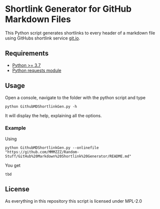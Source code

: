 # Shortlink Generator for GitHub Markdown Files

This Python script generates shortlinks to every header of a markdown file using GitHubs shortlink service [git.io](https://git.io).

## Requirements

* [Python >= 3.7](https://www.python.org/downloads/)
* [Python requests module](https://pypi.org/project/requests/)

## Usage

Open a console, navigate to the folder with the python script and type
```
python GithubMDShortlinkGen.py -h
```
It will display the help, explaining all the options.

### Example

Using 
```
python GithubMDShortlinkGen.py --onlinefile "https://github.com/MMMZZZ/Random-Stuff/GitHub%20Markdown%20Shortlink%20Generator/README.md"
```

You get
```
tbd
```

## License

As everything in this repository this script is licensed under MPL-2.0
